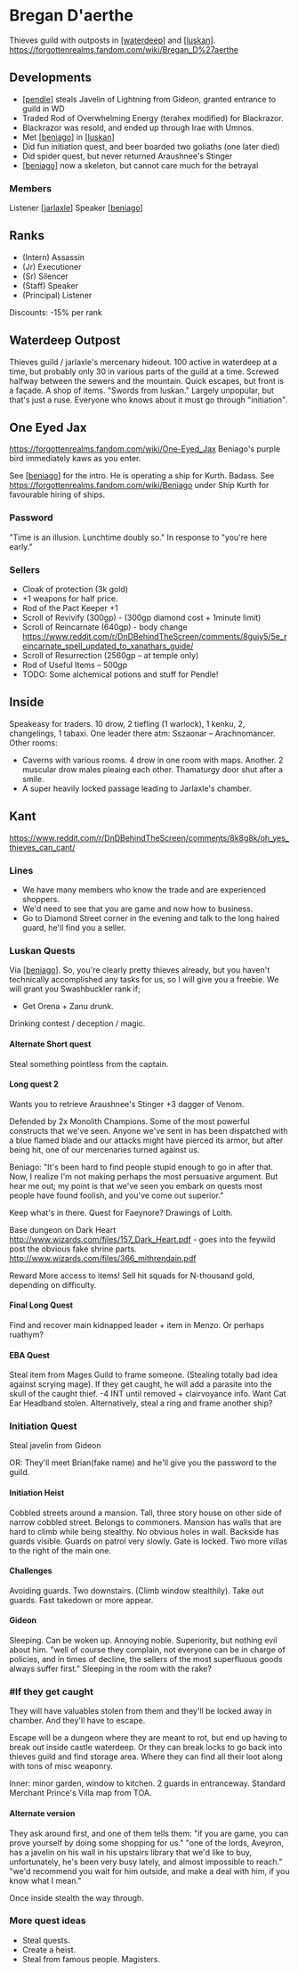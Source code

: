 # Bregan D'aerthe
Thieves guild with outposts in [[waterdeep]] and [[luskan]].
https://forgottenrealms.fandom.com/wiki/Bregan_D%27aerthe

## Developments
- [[pendle]] steals Javelin of Lightning from Gideon, granted entrance to guild in WD
- Traded Rod of Overwhelming Energy (terahex modified) for Blackrazor.
- Blackrazor was resold, and ended up through Irae with Umnos.
- Met [[beniago]] in [[luskan]]
- Did fun initiation quest, and beer boarded two goliaths (one later died)
- Did spider quest, but never returned Araushnee's Stinger
- [[beniago]] now a skeleton, but cannot care much for the betrayal

### Members
Listener [[jarlaxle]]
Speaker [[beniago]]

## Ranks
- (Intern) Assassin
- (Jr) Executioner
- (Sr) Silencer
- (Staff) Speaker
- (Principal) Listener

Discounts: -15% per rank

## Waterdeep Outpost
Thieves guild / jarlaxle's mercenary hideout. 100 active in waterdeep at a time, but probably only 30 in various parts of the guild at a time. Screwed halfway between the sewers and the mountain. Quick escapes, but front is a façade. A shop of items. "Swords from luskan." Largely unpopular, but that's just a ruse. Everyone who knows about it must go through "initiation".

## One Eyed Jax
https://forgottenrealms.fandom.com/wiki/One-Eyed_Jax
Beniago's purple bird immediately kaws as you enter.

See [[beniago]] for the intro. He is operating a ship for Kurth. Badass.
See https://forgottenrealms.fandom.com/wiki/Beniago under Ship Kurth for favourable hiring of ships.

### Password
"Time is an illusion. Lunchtime doubly so." In response to "you're here early."

### Sellers
- Cloak of protection (3k gold)
- +1 weapons for half price.
- Rod of the Pact Keeper +1
- Scroll of Revivify (300gp) - (300gp diamond cost + 1minute limit)
- Scroll of Reincarnate (640gp) - body change https://www.reddit.com/r/DnDBehindTheScreen/comments/8guiy5/5e_reincarnate_spell_updated_to_xanathars_guide/
- Scroll of Resurrection (2560gp – at temple only)
- Rod of Useful Items – 500gp
- TODO: Some alchemical potions and stuff for Pendle!

## Inside
Speakeasy for traders. 10 drow, 2 tiefling (1 warlock), 1 kenku, 2, changelings, 1 tabaxi.
One leader there atm: Sszaonar – Arachnomancer.
Other rooms:
- Caverns with various rooms. 4 drow in one room with maps. Another. 2 muscular drow males pleaing each other. Thamaturgy door shut after a smile.
- A super heavily locked passage leading to Jarlaxle's chamber.

## Kant
https://www.reddit.com/r/DnDBehindTheScreen/comments/8k8g8k/oh_yes_thieves_can_cant/

### Lines
- We have many members who know the trade and are experienced shoppers.
- We'd need to see that you are game and now how to business.
- Go to Diamond Street corner in the evening and talk to the long haired guard, he'll find you a seller.

### Luskan Quests
Via [[beniago]].
So, you're clearly pretty thieves already, but you haven't technically accomplished any tasks for us, so I will give you a freebie. We will grant you Swashbuckler rank if;
- Get Orena + Zanu drunk.

Drinking contest / deception / magic.

#### Alternate Short quest
Steal something pointless from the captain.

#### Long quest 2
Wants you to retrieve Araushnee's Stinger +3 dagger of Venom.

Defended by 2x Monolith Champions. Some of the most powerful constructs that we've seen. Anyone we've sent in has been dispatched with a blue flamed blade and our attacks might have pierced its armor, but after being hit, one of our mercenaries turned against us.

Beniago: "It's been hard to find people stupid enough to go in after that. Now, I realize I'm not making perhaps the most persuasive argument. But hear me out; my point is that we've seen you embark on quests most people have found foolish, and you've come out superior."

Keep what's in there. Quest for Faeynore? Drawings of Lolth.

Base dungeon on Dark Heart http://www.wizards.com/files/157_Dark_Heart.pdf - goes into the feywild post the obvious fake shrine parts.
http://www.wizards.com/files/366_mithrendain.pdf

Reward
More access to items!
Sell hit squads for N-thousand gold, depending on difficulty.

#### Final Long Quest
Find and recover main kidnapped leader + item in Menzo.
Or perhaps ruathym?

#### EBA Quest
Steal item from Mages Guild to frame someone. (Stealing totally bad idea against scrying mage).
If they get caught, he will add a parasite into the skull of the caught thief. -4 INT until removed + clairvoyance info. Want Cat Ear Headband stolen.
Alternatively, steal a ring and frame another ship?

### Initiation Quest
Steal javelin from Gideon

OR:
They'll meet Brian(fake name) and he'll give you the password to the guild.

#### Initiation Heist
Cobbled streets around a mansion. Tall, three story house on other side of narrow cobbled street. Belongs to commoners. Mansion has walls that are hard to climb while being stealthy. No obvious holes in wall. Backside has guards visible. Guards on patrol very slowly. Gate is locked. Two more villas to the right of the main one.

#### Challenges
Avoiding guards. Two downstairs. (Climb window stealthily).
Take out guards. Fast takedown or more appear.

#### Gideon
Sleeping. Can be woken up. Annoying noble. Superiority, but nothing evil about him.
"well of course they complain, not everyone can be in charge of policies, and in times of decline, the sellers of the most superfluous goods always suffer first."
Sleeping in the room with the rake?

### #If they get caught
They will have valuables stolen from them and they'll be locked away in chamber. And they'll have to escape.

Escape will be a dungeon where they are meant to rot, but end up having to break out inside castle waterdeep.
Or they can break locks to go back into thieves guild and find storage area. Where they can find all their loot along with tons of misc weaponry.

Inner: minor garden, window to kitchen. 2 guards in entranceway.
Standard Merchant Prince's Villa map from TOA.

#### Alternate version
They ask around first, and one of them tells them:
"if you are game, you can prove yourself by doing some shopping for us."
"one of the lords, Aveyron, has a javelin on his wall in his upstairs library that we'd like to buy, unfortunately, he's been very busy lately, and almost impossible to reach."
"we'd recommend you wait for him outside, and make a deal with him, if you know what I mean."

Once inside stealth the way through.

### More quest ideas
- Steal quests.
- Create a heist.
- Steal from famous people. Magisters.

[//begin]: # "Autogenerated link references for markdown compatibility"
[waterdeep]: ../waterdeep/waterdeep "Waterdeep"
[luskan]: ../north/luskan "Luskan"
[pendle]: ../pcs/pendle "Pendleblip"
[beniago]: ../npcs/beniago "Beniago"
[jarlaxle]: ../npcs/jarlaxle "Jarlaxle"
[//end]: # "Autogenerated link references"

